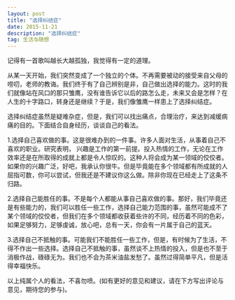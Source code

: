 ```yaml
---
layout: post
title: "选择纠结症"
date: 2015-11-21
description: "选择纠结症"
tag: 生活与随想
---
```


记得有一首歌叫越长大越孤独，我觉得有一定的道理。

从某一天开始，我们突然变成了一个独立的个体。不再需要被动的接受来自父母的唠叨，老师的教诲。我们终于有了自己辨别是非，自己做出选择的能力。这时的我们就像站在风口的那只雏鹰，没有谁告诉它以后的路怎么走，未来又会是怎样？在人生的十字路口，转身还是继续？于是，我们像雏鹰一样患上了选择纠结症。

选择纠结症虽然是疑难杂症，但是，我们可以找出痛点，合理治疗，来达到减缓病痛的目的。下面结合自身经历，谈谈自己的看法。

1.选择自己喜欢做的事。这是很难办到的一件事。许多人面对生活，从事着自己不喜欢的职业。研究表明，
兴趣是工作的第一前提。投入热情的工作，无论在工作效率还是在所取得的成就上都是令人惊叹的。这种人将会成为某一领域的佼佼者。如果你的兴趣广泛，好吧，我承认你很牛。但是毕竟能在多个领域都有所成就的人屈指可数，你可以尝试，但我还是不建议你这么做。除非你现在已经走上了这条不归路。

2.选择自己能胜任的事。不是每个人都能从事自己喜欢做的事。那好，我们毕竟还是有些能力的，我们可以胜任一些工作，选择自己能力范围的事，虽然可能成不了某个领域的佼佼者，但我们在多个领域都收获着些许的不同，经历着不同的色彩，如果足够努力，足够虔诚，放心吧，总有一天，你会有一片属于自己的蓝天。

3.选择自己不抵触的事。可能我们不能胜任一些工作，但是，有时候为了生活，不得不作出一些选择。选择自己不抵触的事，虽然谈不上热情的投入，但是也不至于消极作战，碌碌无为。我们也不会为茶米油盐发愁了。虽然过得简单平凡，但是活得幸福快乐。

以上纯属个人的看法，不喜勿喷。(如有更好的意见和建议，请在下方写出评论与意见，期待您的参与)。